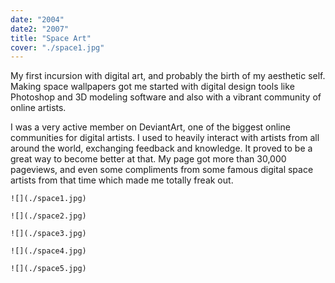 ```yaml
---
date: "2004"
date2: "2007"
title: "Space Art"
cover: "./space1.jpg"
---
```


My first incursion with digital art, and probably the birth of my aesthetic self. Making space wallpapers got me started with digital design tools like Photoshop and 3D modeling software and also with a vibrant community of online artists.

I was a very active member on DeviantArt, one of the biggest online communities for digital artists. I used to heavily interact with artists from all around the world, exchanging feedback and knowledge. It proved to be a great way to become better at that. My page got more than 30,000 pageviews, and even some compliments from some famous digital space artists from that time which made me totally freak out.


```grid|1
![](./space1.jpg)
```

```grid|1
![](./space2.jpg)
```

```grid|1
![](./space3.jpg)
```

```grid|1
![](./space4.jpg) 
```

```grid|1
![](./space5.jpg)
```

